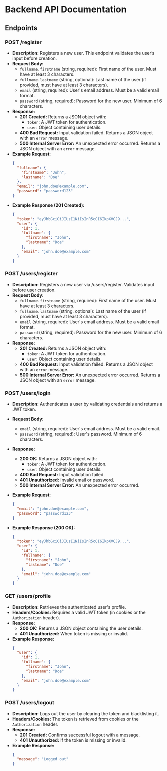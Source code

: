 # Backend API Documentation

## Endpoints

### POST /register
- **Description:** Registers a new user. This endpoint validates the user’s input before creation.
- **Request Body:** 
  - `fullname.firstname` (string, required): First name of the user. Must have at least 3 characters.
  - `fullname.lastname` (string, optional): Last name of the user (if provided, must have at least 3 characters).
  - `email` (string, required): User's email address. Must be a valid email format.
  - `password` (string, required): Password for the new user. Minimum of 6 characters.
- **Response:**
  - **201 Created:** Returns a JSON object with:
    - `token`: A JWT token for authentication.
    - `user`: Object containing user details.
  - **400 Bad Request:** Input validation failed. Returns a JSON object with an `error` message.
  - **500 Internal Server Error:** An unexpected error occurred. Returns a JSON object with an `error` message.
- **Example Request:**
  ```json
  {
    "fullname": {
      "firstname": "John",
      "lastname": "Doe"
    },
    "email": "john.doe@example.com",
    "password": "password123"
  }
  ```
- **Example Response (201 Created):**
  ```json
  {
    "token": "eyJhbGciOiJIUzI1NiIsInR5cCI6IkpXVCJ9...",
    "user": {
      "id": 1,
      "fullname": {
        "firstname": "John",
        "lastname": "Doe"
      },
      "email": "john.doe@example.com"
    }
  }
  ```

### POST /users/register
- **Description:** Registers a new user via /users/register. Validates input before user creation.
- **Request Body:**
  - `fullname.firstname` (string, required): First name of the user. Must have at least 3 characters.
  - `fullname.lastname` (string, optional): Last name of the user (if provided, must have at least 3 characters).
  - `email` (string, required): User's email address. Must be a valid email format.
  - `password` (string, required): Password for the new user. Minimum of 6 characters.
- **Response:**
  - **201 Created:** Returns a JSON object with:
    - `token`: A JWT token for authentication.
    - `user`: Object containing user details.
  - **400 Bad Request:** Input validation failed. Returns a JSON object with an `error` message.
  - **500 Internal Server Error:** An unexpected error occurred. Returns a JSON object with an `error` message.

### POST /users/login
- **Description:** Authenticates a user by validating credentials and returns a JWT token.
- **Request Body:**
  - `email` (string, required): User's email address. Must be a valid email.
  - `password` (string, required): User's password. Minimum of 6 characters.
- **Response:**
  - **200 OK:** Returns a JSON object with:
    - `token`: A JWT token for authentication.
    - `user`: Object containing user details.
  - **400 Bad Request:** Input validation failed.
  - **401 Unauthorized:** Invalid email or password.
  - **500 Internal Server Error:** An unexpected error occurred.
  
- **Example Request:**
  ```json
  {
    "email": "john.doe@example.com",
    "password": "password123"
  }
  ```

- **Example Response (200 OK):**
  ```json
  {
    "token": "eyJhbGciOiJIUzI1NiIsInR5cCI6IkpXVCJ9...",
    "user": {
      "id": 1,
      "fullname": {
        "firstname": "John",
        "lastname": "Doe"
      },
      "email": "john.doe@example.com"
    }
  }
  ```

### GET /users/profile
- **Description:** Retrieves the authenticated user's profile.
- **Headers/Cookies:** Requires a valid JWT token (in cookies or the `Authorization` header).
- **Response:**
  - **200 OK:** Returns a JSON object containing the user details.
  - **401 Unauthorized:** When token is missing or invalid.
- **Example Response:**
  ```json
  {
    "user": {
      "id": 1,
      "fullname": {
        "firstname": "John",
        "lastname": "Doe"
      },
      "email": "john.doe@example.com"
    }
  }
  ```

### POST /users/logout
- **Description:** Logs out the user by clearing the token and blacklisting it.
- **Headers/Cookies:** The token is retrieved from cookies or the `Authorization` header.
- **Response:**
  - **201 Created:** Confirms successful logout with a message.
  - **401 Unauthorized:** If the token is missing or invalid.
- **Example Response:**
  ```json
  {
    "message": "Logged out"
  }
  ```
